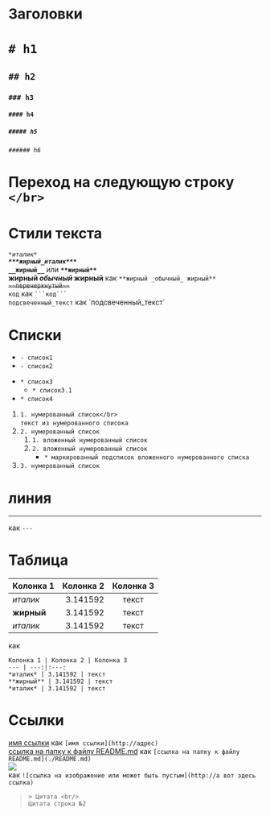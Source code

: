 # Заголовки
# `# h1`
## `## h2`
### `### h3`
#### `#### h4`
##### `##### h5`
###### `###### h6`
# Переход на следующую строку `</br>`</br>
# Стили текста
*`*италик*`*<br/>
***`***жирный_италик***`***<br/>
__`__жирный__`__ или **`**жирный**`**<br/>
**жирный _обычный_ жирный** как `**жирный _обычный_ жирный**` <br/>
~~`~~перечеркнутый~~`~~<br/>
```код``` как ` ```код``` `<br/>
`подсвеченный_текст` как \`подсвеченный_текст\` <br/>
# Списки
- `- список1`
- `- список2`
* `* список3`
   * `* список3.1`
* `* список4`

1. `1. нумерованный список</br>` </br> `текст из нумерованного списока`
2. `2. нумерованный список`
   1. `1. вложенный нумерованный список`
   2. `2. вложенный нумерованный список`
      * `* маркированный подсписок вложенного нумерованного списка`
3. `3. нумерованный список`

# линия
---
как `---`</br>

# Таблица

Колонка 1 | Колонка 2 | Колонка 3
--- | ---:|:---:
*италик* | 3.141592 | текст
**жирный** | 3.141592 | текст
*италик* | 3.141592 | текст

как
```
Колонка 1 | Колонка 2 | Колонка 3
--- | ---:|:---:
*италик* | 3.141592 | текст
**жирный** | 3.141592 | текст
*италик* | 3.141592 | текст
```

# Ссылки
[имя ссылки](http://адрес) как `[имя ссылки](http://адрес)`<br/>
[ссылка на папку к файлу README.md](./README.md) как `[ссылка на папку к файлу README.md](./README.md)` <br/>
![](https://github.githubassets.com/images/modules/logos_page/Octocat.png) </br> как `![ссылка на изображение или может быть пустым](http://а вот здесь ссылка)`<br/>

> `> Цитата <br/>`</br>
> `Цитата строка №2`
